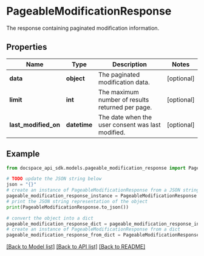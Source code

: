 # PageableModificationResponse
The response containing paginated modification information.

## Properties

Name | Type | Description | Notes
------------ | ------------- | ------------- | -------------
**data** | **object** | The paginated modification data. | [optional] 
**limit** | **int** | The maximum number of results returned per page. | [optional] 
**last_modified_on** | **datetime** | The date when the user consent was last modified. | [optional] 

## Example

```python
from docspace_api_sdk.models.pageable_modification_response import PageableModificationResponse

# TODO update the JSON string below
json = "{}"
# create an instance of PageableModificationResponse from a JSON string
pageable_modification_response_instance = PageableModificationResponse.from_json(json)
# print the JSON string representation of the object
print(PageableModificationResponse.to_json())

# convert the object into a dict
pageable_modification_response_dict = pageable_modification_response_instance.to_dict()
# create an instance of PageableModificationResponse from a dict
pageable_modification_response_from_dict = PageableModificationResponse.from_dict(pageable_modification_response_dict)
```
[[Back to Model list]](../README.md#documentation-for-models) [[Back to API list]](../README.md#documentation-for-api-endpoints) [[Back to README]](../README.md)


